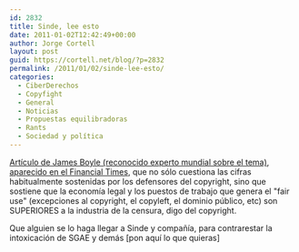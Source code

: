 ```yaml
---
id: 2832
title: Sinde, lee esto
date: 2011-01-02T12:42:49+00:00
author: Jorge Cortell
layout: post
guid: https://cortell.net/blog/?p=2832
permalink: /2011/01/02/sinde-lee-esto/
categories:
  - CiberDerechos
  - Copyfight
  - General
  - Noticias
  - Propuestas equilibradoras
  - Rants
  - Sociedad y polí­tica
---
```

<a title="https://www.thepublicdomain.org/2010/12/01/fantasy-reality-in-intellectual-property-policy/#more-1394" href="https://www.thepublicdomain.org/2010/12/01/fantasy-reality-in-intellectual-property-policy/#more-1394" target="_blank">Artículo de James Boyle (reconocido experto mundial sobre el tema), aparecido en el Financial Times</a>, que no sólo cuestiona las cifras habitualmente sostenidas por los defensores del copyright, sino que sostiene que la economía legal y los puestos de trabajo que genera el "fair use" (excepciones al copyright, el copyleft, el dominio público, etc) son SUPERIORES a la industria de la censura, digo del copyright.

Que alguien se lo haga llegar a Sinde y compañía, para contrarestar la intoxicación de SGAE y demás [pon aquí lo que quieras]